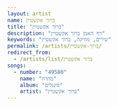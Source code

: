 ```yaml
---
layout: artist
name: ברוך אקשטיין
title: "ברוך אקשטיין"
description: "דף האמן ברוך אקשטיין"
keywords: "שירים, מוזיקה, ברוך אקשטיין"
permalink: /artists/ברוך-אקשטיין/
redirect_from:
  - /artists/list/ברוך אקשטיין
songs:
  - number: "49580"
    name: "מהרה"
    album: "סינגלים"
    artist: "ברוך אקשטיין"
---
```

